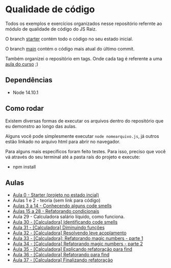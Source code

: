 # Qualidade de código

Todos os exemplos e exercícios organizados nesse repositório refernte ao módulo de qualidade de código do JS Raiz.

O branch [starter](https://github.com/jsraiz/qualidade-codigo/tree/starter) contém todo o código no seu estado inicial.

O branch [main](https://github.com/jsraiz/qualidade-codigo/tree/main) contém o código mais atual do último commit.

Também organizei o repositório em tags. Onde cada tag é referente a uma [aula do curso](https://github.com/jsraiz/qualidade-codigo/blob/main/CHANGELOG.md) ;)

## Dependências
- Node 14.10.1

## Como rodar
Existem diversas formas de executar os arquivos dentro do repositório que eu demonstro ao longo das aulas.

Alguns você pode simplesmente executar `node nomearquivo.js`, já outros estão linkado no arquivo html para abrir no navegador.

Para alguns mais específicos foram feito testes. Para isso, preciso que você vá através do seu terminal até a pasta raís do projeto e execute:

- npm install


## Aulas
- [Aula 0 - Starter (projeto no estado incial)](https://github.com/jsraiz/qualidade-codigo/tree/starter)
- Aulas 1 e 2 - teoria (sem link para código)
- [Aulas 3 a 14 - Conhecendo alguns code smells](https://github.com/jsraiz/qualidade-codigo/tree/main/00-code-smells)
- [Aulas 15 a 28 - Refatorando condicionais](https://github.com/jsraiz/qualidade-codigo/tree/1.0.12/01-conditionals/00-examples)
- Aula 29 - Calculadora salário líquido, como funciona.
- [Aula 30 - [Calculadora] Identificando code smells](https://github.com/jsraiz/qualidade-codigo/tree/1.1.1/01-conditionals/01-calculadora-salario-liquido)
- [Aula 31 - [Calculadora] Diminuindo funções](https://github.com/jsraiz/qualidade-codigo/tree/1.1.2/01-conditionals/01-calculadora-salario-liquido)
- [Aula 32 - [Calculadora] Resolvendo leve acoplamento](https://github.com/jsraiz/qualidade-codigo/tree/1.1.3/01-conditionals/01-calculadora-salario-liquido)
- [Aula 33 - [Calculadora]: Refatorando magic numbers - parte 1](https://github.com/jsraiz/qualidade-codigo/tree/1.1.4/01-conditionals/01-calculadora-salario-liquido)
- [Aula 34 - [Calculadora] Refatorando magic numbers - parte 2](https://github.com/jsraiz/qualidade-codigo/tree/1.1.5/01-conditionals/01-calculadora-salario-liquido)
- [Aula 35 - [Calculadora] Explicando refatoração para find](https://github.com/jsraiz/qualidade-codigo/tree/1.1.6/01-conditionals/01-calculadora-salario-liquido)
- [Aula 36 - [Calculadora] Refatorando para find](https://github.com/jsraiz/qualidade-codigo/tree/1.1.7/01-conditionals/01-calculadora-salario-liquido)
- [Aula 37 - [Calculadora] Finalizando refatoração](https://github.com/jsraiz/qualidade-codigo/tree/1.1.8/01-conditionals/01-calculadora-salario-liquido)